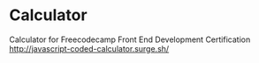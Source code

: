 # Calculator
Calculator for Freecodecamp Front End Development Certification
http://javascript-coded-calculator.surge.sh/
